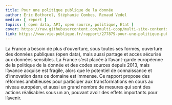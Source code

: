 ```yaml
---
title: Pour une politique publique de la donnée
author: Eric Bothorel, Stéphanie Combes, Renaud Vedel
medium: [ report ]
topics: [ open data, API, open source, politique, Etat ]
cover: https://raw.githubusercontent.com/multi-coop/multi-site-contents/maj-edito/texts/ressources/images/rapport-bothorel.png
link: https://www.vie-publique.fr/rapport/277879-pour-une-politique-publique-de-la-donnee
---
```


La France a besoin de plus d’ouverture, sous toutes ses formes, ouverture des données publiques (open data), mais aussi partage et accès sécurisé aux données sensibles. La France s’est placée à l’avant-garde européenne de la politique de la donnée et des codes sources depuis 2013, mais l’avance acquise est fragile, alors que le potentiel de connaissance et d’innovation dans ce domaine est immense. Ce rapport propose des réformes ambitieuses pour participer aux transformations en cours au niveau européen, et aussi un grand nombre de mesures qui sont des actions réalisables sous un an, pouvant avoir des effets importants pour l’avenir.
